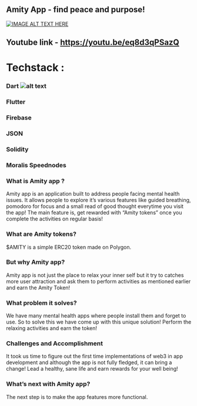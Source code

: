 ## Amity App - find peace and purpose!

[![IMAGE ALT TEXT HERE](https://img.youtube.com/vi/eq8d3qPSazQ/0.jpg)](https://www.youtube.com/watch?v=eq8d3qPSazQ)

## Youtube link - https://youtu.be/eq8d3qPSazQ

# Techstack : 
### Dart ![alt text](https://lh3.googleusercontent.com/fife/AAWUweVBpG-car5zmvK3C2mPLuqjTV6Y9T0KichMI4T33XYeuUfingpYZcznE3YhEOl2XTGjXwU9Wx9wDv16KzIllmEVZrRmG3gBnFoe0jwrcNfrN4ym6d30a3GLJRLi9tdiJLgpXIwS3zItbaDH1EZ7V-P7l08nVWrIfNMpwvg21WNZmRUAqlla57j_p16Bl8ZnWmArEF0z9-yjo0wm52Lzwz-7Oqv40yyrb1q0jv_BaRvVW5RcRxEbnxQK5oqw2H9kaS_Lbc1mjuQuRKkTwCWUaO4pORNnKYJNfWO1XZfKfDLxbkIE6fhKeXMP30XzKwnHQw8UCmO9QY1lhiyJYZhIz-yiOF5po70MGQgDudx1cRAppGLs9lcabyiYrNEsFnIGflw_Nu24TzBQCRHUO6R7ijFG1vmSG2qwpceU_wNj0YmnXYqKw5ara2EFNVoCzqZeZr54OvOQnhAJxPnhq8HAB8XD6yGx5H8xgmdAcVfqqy6301zLEW2vpd67YIzAAUM1WzHF4mGMxh4MYsiEP-lCSRz5gCsXHk8pbDPtLfAh73jtIHN1GZiRS9IaeXsgWVFkP64LeZHRh63kaSBAtc-w_KhXK4SJ7d3jWUqPEX_gxom3cxXBcv4HkM95iKk39cqykf7jF8jbNYwNEFa7Y6KwfXgDfJRhRmoZHCdvIQvMGMAZUiijS8jod82EwvQBIL-jrNI81Imewee1ucZKKZTQTuNo4QMQqUsiBak=w1920-h896-ft)
### Flutter
### Firebase
### JSON
### Solidity
### Moralis Speednodes

### What is Amity app ?

Amity app is an application built to address people facing mental health issues.  It allows people to explore it’s various features like guided breathing, pomodoro for focus and a small read of good thought everytime you visit the app! The main feature is, get rewarded with “Amity tokens” once you complete the activities on regular basis!
### What are Amity tokens?
$AMITY is a simple ERC20 token made on Polygon.

### But why Amity app?
Amity app is not just the place to relax your inner self but it try to catches more user attraction and ask them to perform activities as mentioned earlier and earn the Amity Token!

### What problem it solves? 
We have many mental health apps where people install them and forget to use. So to solve this we have come up with this unique solution! Perform the relaxing activities and earn the token!

### Challenges and Accomplishment

It took us time to figure out the first time implementations of web3 in app development and although the app is not fully fledged, it can bring a change! Lead a healthy, sane life and earn rewards for your well being!   

### What’s next with Amity app?

The next step is to make the app features more functional. 




